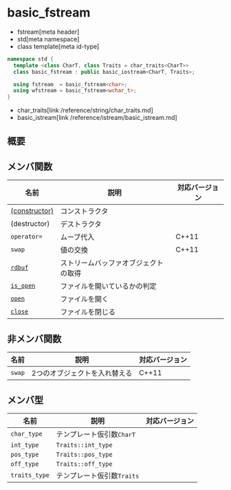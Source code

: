 # basic_fstream
* fstream[meta header]
* std[meta namespace]
* class template[meta id-type]

```cpp
namespace std {
  template <class CharT, class Traits = char_traits<CharT>>
  class basic_fstream : public basic_iostream<CharT, Traits>;

  using fstream  = basic_fstream<char>;
  using wfstream = basic_fstream<wchar_t>;
}
```
* char_traits[link /reference/string/char_traits.md]
* basic_istream[link /reference/istream/basic_istream.md]

## 概要


## メンバ関数

| 名前                                             | 説明                                 | 対応バージョン |
|--------------------------------------------------|--------------------------------------|----------------|
| [(constructor)](basic_fstream/op_constructor.md) | コンストラクタ                       | |
| (destructor)                                     | デストラクタ                         | |
| `operator=`                                      | ムーブ代入                           | C++11 |
| `swap`                                           | 値の交換                             | C++11 |
| [`rdbuf`](basic_fstream/rdbuf.md)                | ストリームバッファオブジェクトの取得 | |
| [`is_open`](basic_fstream/is_open.md)            | ファイルを開いているかの判定         | |
| [`open`](basic_fstream/open.md)                  | ファイルを開く                       | |
| [`close`](basic_fstream/close.md)                | ファイルを閉じる                     | |


## 非メンバ関数

| 名前   | 説明                          | 対応バージョン |
|--------|-------------------------------|----------------|
| `swap` | 2つのオブジェクトを入れ替える | C++11 |


## メンバ型

| 名前             | 説明                          | 対応バージョン |
|------------------|-------------------------------|----------------|
| `char_type`      | テンプレート仮引数`CharT`     | |
| `int_type`       | `Traits::int_type`            | |
| `pos_type`       | `Traits::pos_type`            | |
| `off_type`       | `Traits::off_type`            | |
| `traits_type`    | テンプレート仮引数`Traits`    | |

